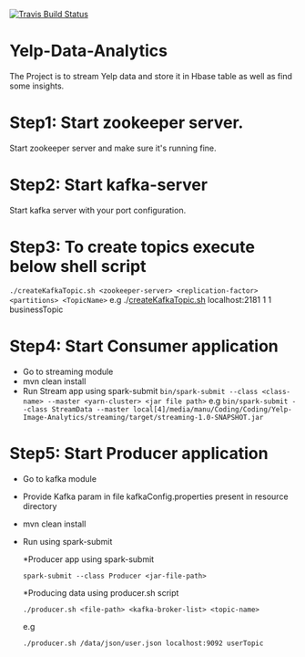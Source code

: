 [![Travis Build Status](https://travis-ci.org/manug25/Yelp-Data-Analytics.svg?branch=master)](https://travis-ci.org/manug25/Yelp-Data-Analytics)
# Yelp-Data-Analytics
The Project is to stream Yelp data and store it in Hbase table as well as find some insights.

# Step1: Start zookeeper server.
Start zookeeper server and make sure it's running fine.
# Step2: Start kafka-server
Start kafka server with your port configuration.
# Step3: To create topics execute below shell script
```./createKafkaTopic.sh <zookeeper-server> <replication-factor> <partitions> <TopicName>```
e.g
./[createKafkaTopic.sh](https://github.com/manug25/Yelp-Data-Analytics/blob/master/kafka/src/main/scala/com/manu/yelp/kafka/createKafkaTopic.sh) localhost:2181 1 1 businessTopic

# Step4: Start Consumer application
* Go to streaming module
* mvn clean install
* Run Stream app using spark-submit
```bin/spark-submit --class <class-name> --master <yarn-cluster> <jar file path>```
e.g
```bin/spark-submit --class StreamData --master local[4]/media/manu/Coding/Coding/Yelp-Image-Analytics/streaming/target/streaming-1.0-SNAPSHOT.jar```
# Step5: Start Producer application
* Go to kafka module
* Provide Kafka param in file kafkaConfig.properties present in resource directory
* mvn clean install
* Run using spark-submit
     
     *Producer app using spark-submit
     
     ```spark-submit --class Producer <jar-file-path>```
     
     *Producing data using producer.sh script 
     
     ```./producer.sh <file-path> <kafka-broker-list> <topic-name>```
     
     e.g
     
     ```./producer.sh /data/json/user.json localhost:9092 userTopic```